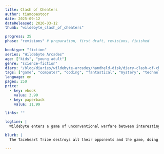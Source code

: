 ```yaml
---
title: Clash of Cheaters
author: tiamopastoor
date: 2025-09-12
dateReleased: 2026-03-12
thumb: "wildebyte_clash_of_cheaters"

progress: 25
phase: "revisions" # preparation, first draft, revisions, finished

booktype: "fiction"
series: "Wildebyte Arcades"
age: ["kids", "young adult"] 
genre: "science-fiction"
diary: "/blog/diaries/wildebyte-arcades/handheld-disk/diary-clash-of-cheaters/"
tags: ["game", "computer", "coding", "fantastical", "mystery", "technology", "adventure"]
language: en
pages: 250
price:
  - key: ebook
    value: 3.99
  - key: paperback
    value: 11.99

links: ""

logline: |
  Wildebyte enters a game of unconventional warfare between interesting tribes. But not everyone is playing by the rules, performing unfair attacks that shouldn't be possible, which threatens to destroy the game and real lives.

blurb: |
  The Taceheart Tribe destroys all their opponents and the game, doing things that shouldn't be possible. Elephants are used as cannonballs, candy canes as spears, and buildings teleported. When Wildebyte lands in the middle of it, they must figure out their tricks and defend against them before it's too late, all while mysterious beings are trying to catch Wildebyte specifically.

---
```


